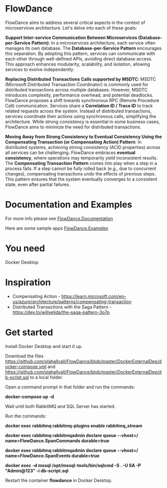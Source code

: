 # FlowDance
FlowDance aims to address several critical aspects in the context of microservices architecture. Let's delve into each of these goals:

**Support Inter-service Communication Between Microservices (Database-per-Service Pattern)**:
    In a microservices architecture, each service often manages its own database. The **Database-per-Service Pattern** encourages this separation.
    By adopting this pattern, services can communicate with each other through well-defined APIs, avoiding direct database access.
    This approach enhances modularity, scalability, and isolation, allowing services to evolve independently.

**Replacing Distributed Transactions Calls supported by MSDTC**:
    MSDTC (Microsoft Distributed Transaction Coordinator) is commonly used for distributed transactions across multiple databases.
    However, MSDTC introduces complexity, performance overhead, and potential deadlocks.
    FlowDance proposes a shift towards synchronous RPC (Remote Procedure Call) communication.
    Services share a **Correlation ID / Trace ID** to track related requests across the system.
    Instead of distributed transactions, services coordinate their actions using synchronous calls, simplifying the architecture.
    While strong consistency is essential in some business cases, FlowDance aims to minimize the need for distributed transactions.

**Moving Away from Strong Consistency to Eventual Consistency Using the Compensating Transaction (or Compensating Action) Pattern**:
    In distributed systems, achieving strong consistency (ACID properties) across all services can be challenging.
    FlowDance embraces **eventual consistency**, where operations may temporarily yield inconsistent results.
    The **Compensating Transaction Pattern** comes into play when a step in a process fails.
    If a step cannot be fully rolled back (e.g., due to concurrent changes), compensating transactions undo the effects of previous steps.
    This pattern ensures that the system eventually converges to a consistent state, even after partial failures.

 # Documentation and Examples

For more info please see [FlowDance.Documentation](https://olahallvall.github.io/FlowDance.Documentation/)

Here are some sample apps [FlowDance.Examples](https://github.com/olahallvall/FlowDance.Examples)

# You need
Docker Desktop

# Inspiration
- Compensating Action - https://learn.microsoft.com/en-us/azure/architecture/patterns/compensating-transaction
- Distributed Transactions with the Saga Pattern - https://dev.to/willvelida/the-saga-pattern-3o7p

# Get started
 Install Docker Desktop and start it up.
 
 Download the files https://github.com/olahallvall/FlowDance/blob/master/DockerExternalDep/docker-compose.yml and 
 https://github.com/olahallvall/FlowDance/blob/master/DockerExternalDep/db-script.sql to a local folder.
 
 Open a command prompt in that folder and run the commands: 
 
 **docker-compose up -d**
 
 Wait until both RabbitMQ and SQL Server has started.
 
 Run the commands: 
 
 **docker exec rabbitmq rabbitmq-plugins enable rabbitmq_stream**
 
 **docker exec rabbitmq rabbitmqadmin declare queue --vhost=/ name=FlowDance.SpanCommands durable=true**
 
 **docker exec rabbitmq rabbitmqadmin declare queue --vhost=/ name=FlowDance.SpanEvents durable=true**
 
 **docker exec -d mssql /opt/mssql-tools/bin/sqlcmd -S . -U SA -P "Admin@123" -i db-script.sql**
  
 Restart the container **flowdance** in Docker Desktop. 
 
